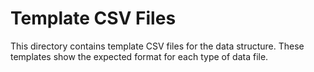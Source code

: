 # Template CSV Files

This directory contains template CSV files for the data structure. These templates show the expected format for each type of data file.
